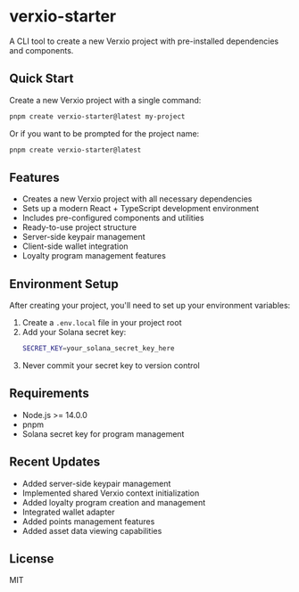 # verxio-starter

A CLI tool to create a new Verxio project with pre-installed dependencies and components.

## Quick Start

Create a new Verxio project with a single command:

```bash
pnpm create verxio-starter@latest my-project
```

Or if you want to be prompted for the project name:

```bash
pnpm create verxio-starter@latest
```

## Features

- Creates a new Verxio project with all necessary dependencies
- Sets up a modern React + TypeScript development environment
- Includes pre-configured components and utilities
- Ready-to-use project structure
- Server-side keypair management
- Client-side wallet integration
- Loyalty program management features

## Environment Setup

After creating your project, you'll need to set up your environment variables:

1. Create a `.env.local` file in your project root
2. Add your Solana secret key:
   ```bash
   SECRET_KEY=your_solana_secret_key_here
   ```
3. Never commit your secret key to version control

## Requirements

- Node.js >= 14.0.0
- pnpm
- Solana secret key for program management

## Recent Updates

- Added server-side keypair management
- Implemented shared Verxio context initialization
- Added loyalty program creation and management
- Integrated wallet adapter
- Added points management features
- Added asset data viewing capabilities

## License

MIT 
